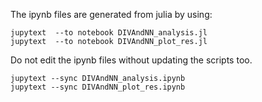 The ipynb files are generated from julia by using:

```
jupytext  --to notebook DIVAndNN_analysis.jl
jupytext  --to notebook DIVAndNN_plot_res.jl
```

Do not edit the ipynb files without updating the scripts too.

```
jupytext --sync DIVAndNN_analysis.ipynb
jupytext --sync DIVAndNN_plot_res.ipynb
```
